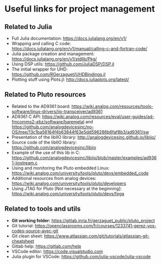 # Useful links for project management 

## Related to Julia 

- Full Julia documentation: https://docs.julialang.org/en/v1/
- Wrapping and calling C code: https://docs.julialang.org/en/v1/manual/calling-c-and-fortran-code/
- Julia package creation and management: https://docs.julialang.org/en/v1/stdlib/Pkg/
- Using DSP utils: https://github.com/JuliaDSP/DSP.jl
- The initial wrapper for UHD: https://github.com/RGerzaguet/UHDBindings.jl
- Plotting stuff using Plots.jl: http://docs.juliaplots.org/latest/ 


## Related to Pluto resources 

- Related to the AD9361 board: https://wiki.analog.com/resources/tools-software/linux-drivers/iio-transceiver/ad9361
- AD9361 C API: https://wiki.analog.com/resources/eval/user-guides/ad-fmcomms2-ebz/software/baremetal and https://github.com/analogdevicesinc/no-OS/tree/13c1ba56164f4b63844f63e5dd596286b6faf8b3/ad9361/sw 
- Presentation of the libIIO library: http://analogdevicesinc.github.io/libiio/
- Source code of the libIIO library: https://github.com/analogdevicesinc/libiio
- Example of the use of this lib in C: https://github.com/analogdevicesinc/libiio/blob/master/examples/ad9361-iiostream.c
- Using and monitoring the Pluto embedded Linux: https://wiki.analog.com/university/tools/pluto/devs/embedded_code 
- Additional resources from analog devices: https://wiki.analog.com/university/tools/pluto/developers  
- Using JTAG for Pluto [Not necessary at the beginning]: https://wiki.analog.com/university/tools/pluto/devs/fpga

## Related to tools and utils 

- **Git working folder:** https://gitlab.inria.fr/gerzaguet_public/pluto_project
- Git tutorial: https://openclassrooms.com/fr/courses/1233741-gerez-vos-codes-source-avec-git
- Git clean sheet: https://www.atlassian.com/git/tutorials/atlassian-git-cheatsheet
- Gitlab help: https://gitlab.com/help
- VSCode editor: https://code.visualstudio.com
- Julia plugin for VSCode: https://github.com/julia-vscode/julia-vscode
